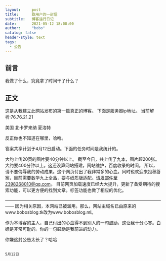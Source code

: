 ```yaml
---
layout:     post
title:      致用户的一封信
subtitle:   博客运行日记
date:       2021-05-12 18:00:00
author:     "bobo"
catalog: false
header-style: text
tags:
  - 公告
---
```

## 前言
我做了什么，究竟拿了时间干了什么？

## 正文
这是从我建立此网站发布的第一篇真正的博客。
下面是服务器ip地址。
当前解析:76.76.21.21

美国 北卡罗来纳 夏洛特

反正你也不知道在哪里，哈哈。

答案共享计划于4月12日启动。下面的任务时间是我统计的。

大约上传20页的图片要40分钟以上。
截至今日，共上传了九本，图片超200张。
大约要400分钟以上。这还没算网站搭建，网站维护，百度收录的时间。
所以，请不要侮辱我的劳动成果。这个网页付出了我非常多的心血。同时也欢迎来投稿答案，目前需要数学九上全品，要与纸质版适配。请发邮件至2398268010@qq.com。
目前网页加载速度已经大大提升，更新了备受期待的搜索功能，可以更方便的找到文章。标签功能也做了相应的优化。

——————————————————————————————————————
因为相关原因，本网站已被滥用。那么，网站主域名已由原来的www.bobosblog.tk改为www.bobosblog.ml。

作为本博客的主人，自己付出的心血得不到别人的一句鼓励，这让我十分心寒。白嫖是非常可耻的。你的一句鼓励是我前进的动力。

你嫌这封公告太长了？哈哈


                                                                                                                  5月12日
